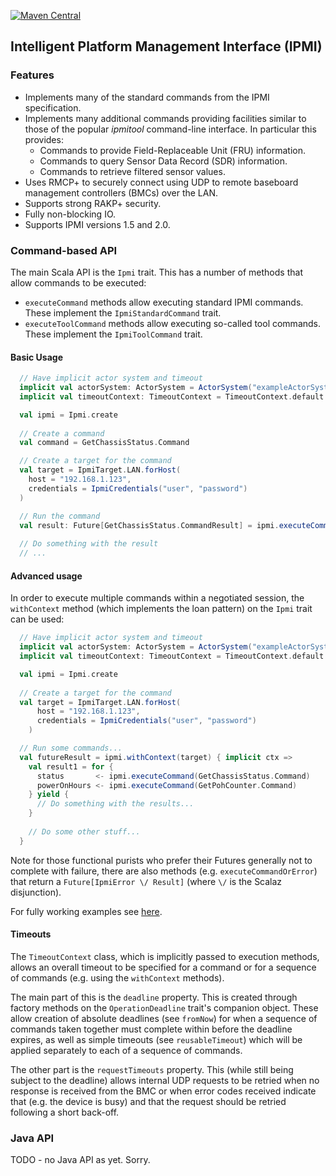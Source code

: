 [![Maven Central](https://maven-badges.herokuapp.com/maven-central/com.cyclone-technology/champ-wsman_2.12/badge.svg)](https://maven-badges.herokuapp.com/maven-central/com.cyclone-technology/champ-wsman_2.12)

## Intelligent Platform Management Interface (IPMI)

### Features
* Implements many of the standard commands from the IPMI specification.
* Implements many additional commands providing facilities similar to those of the popular
*ipmitool* command-line interface. In particular this provides:
   * Commands to provide Field-Replaceable Unit (FRU) information.
   * Commands to query Sensor Data Record (SDR) information.
   * Commands to retrieve filtered sensor values.
* Uses RMCP+ to securely connect using UDP to remote baseboard management controllers (BMCs) over the LAN.
* Supports strong RAKP+ security.
* Fully non-blocking IO.
* Supports IPMI versions 1.5 and 2.0.

### Command-based API
The main Scala API is the ```Ipmi``` trait. This has a number of methods that allow commands to be executed:
* ```executeCommand``` methods allow executing standard IPMI commands. These implement the ```IpmiStandardCommand``` trait.
* ```executeToolCommand``` methods allow executing so-called tool commands. These implement the ```IpmiToolCommand``` trait.

#### Basic Usage
```scala
  // Have implicit actor system and timeout
  implicit val actorSystem: ActorSystem = ActorSystem("exampleActorSystem")
  implicit val timeoutContext: TimeoutContext = TimeoutContext.default

  val ipmi = Ipmi.create
  
  // Create a command 
  val command = GetChassisStatus.Command

  // Create a target for the command 
  val target = IpmiTarget.LAN.forHost(
    host = "192.168.1.123",
    credentials = IpmiCredentials("user", "password")
  )

  // Run the command  
  val result: Future[GetChassisStatus.CommandResult] = ipmi.executeCommand(target, command)
  
  // Do something with the result
  // ...
```

#### Advanced usage
In order to execute multiple commands within a negotiated session, 
the ```withContext``` method 
(which implements the loan pattern) on the ```Ipmi``` trait  can be used:

```scala    
  // Have implicit actor system and timeout
  implicit val actorSystem: ActorSystem = ActorSystem("exampleActorSystem")
  implicit val timeoutContext: TimeoutContext = TimeoutContext.default

  val ipmi = Ipmi.create
  
  // Create a target for the command 
  val target = IpmiTarget.LAN.forHost(
      host = "192.168.1.123", 
      credentials = IpmiCredentials("user", "password")
    )

  // Run some commands...  
  val futureResult = ipmi.withContext(target) { implicit ctx =>
    val result1 = for {
      status       <- ipmi.executeCommand(GetChassisStatus.Command)
      powerOnHours <- ipmi.executeCommand(GetPohCounter.Command)
    } yield {
      // Do something with the results...
    } 
    
    // Do some other stuff...  
  }
```

Note for those functional purists who prefer their Futures generally not to complete with failure, 
there are also methods (e.g. ```executeCommandOrError```) that return a ```Future[IpmiError \/ Result]```
(where ```\/``` is the Scalaz disjunction).

For fully working examples see [here](./src/test/scala/com/cyclone/ipmi/examples).

#### Timeouts
The ```TimeoutContext``` class, which is implicitly passed to 
execution methods, allows an overall timeout to be specified 
for a command or for a sequence of commands (e.g. using the ```withContext``` 
methods). 

The main part of this is the ```deadline``` property. This is created through 
factory methods on the ```OperationDeadline``` trait's companion object.
These allow creation of absolute deadlines 
(see ```fromNow```) for when a sequence of commands taken together must complete
within before the deadline expires, 
as well as simple timeouts (see ```reusableTimeout```) which 
will be applied separately to each of a sequence of commands.  

The other part is the ```requestTimeouts``` property. This (while still being subject to the deadline)
allows internal UDP requests to be retried when no response is received from the BMC or 
when error codes received indicate that (e.g. the device is busy) and that the request should be retried following a 
short back-off.

### Java API
TODO - no Java API as yet. Sorry.
